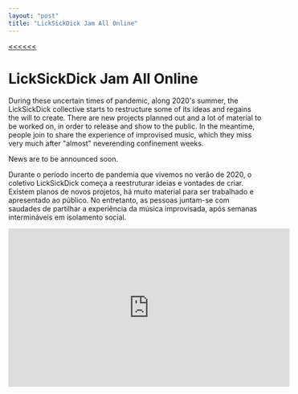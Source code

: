 ```yaml
---
layout: "post"
title: "LickSickDick Jam All Online"
---
```

[<<<<<<](/updates.html)
# LickSickDick Jam All Online

During these uncertain times of pandemic, along 2020's summer, the LickSickDick collective starts to restructure some of its ideas and regains the will to create. There are new projects planned out and a lot of material to be worked on, in order to release and show to the public. In the meantime, people join to share the experience of improvised music, which they miss very much after "almost" neverending confinement weeks.

News are to be announced soon.


Durante o período incerto de pandemia que vivemos no verão de 2020, o coletivo LickSickDick começa a reestruturar ideias e vontades de criar. Existem planos de novos projetos, há muito material para ser trabalhado e apresentado ao público. No entretanto, as pessoas juntam-se com saudades de partilhar a experiência da música improvisada, após semanas intermináveis em isolamento social.

<iframe width="560" height="315" src="https://www.youtube.com/embed/2M6z-iHJr20" title="YouTube video player" frameborder="0" allow="accelerometer; autoplay; clipboard-write; encrypted-media; gyroscope; picture-in-picture" allowfullscreen></iframe>
